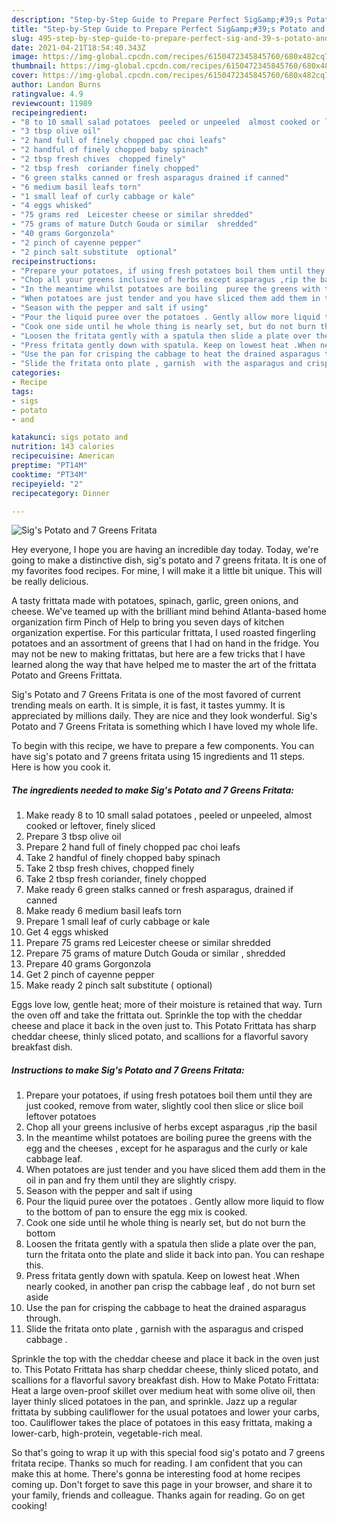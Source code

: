 ```yaml
---
description: "Step-by-Step Guide to Prepare Perfect Sig&amp;#39;s Potato and 7 Greens Fritata"
title: "Step-by-Step Guide to Prepare Perfect Sig&amp;#39;s Potato and 7 Greens Fritata"
slug: 495-step-by-step-guide-to-prepare-perfect-sig-and-39-s-potato-and-7-greens-fritata
date: 2021-04-21T18:54:40.343Z
image: https://img-global.cpcdn.com/recipes/6150472345845760/680x482cq70/sigs-potato-and-7-greens-fritata-recipe-main-photo.jpg
thumbnail: https://img-global.cpcdn.com/recipes/6150472345845760/680x482cq70/sigs-potato-and-7-greens-fritata-recipe-main-photo.jpg
cover: https://img-global.cpcdn.com/recipes/6150472345845760/680x482cq70/sigs-potato-and-7-greens-fritata-recipe-main-photo.jpg
author: Landon Burns
ratingvalue: 4.9
reviewcount: 11989
recipeingredient:
- "8 to 10 small salad potatoes  peeled or unpeeled  almost cooked or leftover  finely sliced"
- "3 tbsp olive oil"
- "2 hand full of finely chopped pac choi leafs"
- "2 handful of finely chopped baby spinach"
- "2 tbsp fresh chives  chopped finely"
- "2 tbsp fresh  coriander finely chopped"
- "6 green stalks canned or fresh asparagus drained if canned"
- "6 medium basil leafs torn"
- "1 small leaf of curly cabbage or kale"
- "4 eggs whisked"
- "75 grams red  Leicester cheese or similar shredded"
- "75 grams of mature Dutch Gouda or similar  shredded"
- "40 grams Gorgonzola"
- "2 pinch of cayenne pepper"
- "2 pinch salt substitute  optional"
recipeinstructions:
- "Prepare your potatoes, if using fresh potatoes boil them until they are just cooked,  remove from water, slightly cool then slice or slice boil leftover potatoes"
- "Chop all your greens inclusive of herbs except asparagus ,rip the basil"
- "In the meantime whilst potatoes are boiling  puree the greens with the egg and the cheeses , except for he asparagus and the curly or kale cabbage leaf."
- "When potatoes are just tender and you have sliced them add them in the oil in pan and fry them until they are slightly crispy."
- "Season with the pepper and salt if using"
- "Pour the liquid puree over the potatoes . Gently allow more liquid to flow to the bottom of pan to ensure the egg mix is cooked."
- "Cook one side until he whole thing is nearly set, but do not burn the bottom"
- "Loosen the fritata gently with a spatula then slide a plate over the pan,  turn the fritata onto the plate and slide it back into pan. You can reshape this."
- "Press fritata gently down with spatula. Keep on lowest heat .When nearly cooked,  in another pan crisp the cabbage leaf , do not burn set aside"
- "Use the pan for crisping the cabbage to heat the drained asparagus through."
- "Slide the fritata onto plate , garnish  with the asparagus and crisped cabbage ."
categories:
- Recipe
tags:
- sigs
- potato
- and

katakunci: sigs potato and 
nutrition: 143 calories
recipecuisine: American
preptime: "PT14M"
cooktime: "PT34M"
recipeyield: "2"
recipecategory: Dinner

---
```



![Sig&#39;s Potato and 7 Greens Fritata](https://img-global.cpcdn.com/recipes/6150472345845760/680x482cq70/sigs-potato-and-7-greens-fritata-recipe-main-photo.jpg)

Hey everyone, I hope you are having an incredible day today. Today, we're going to make a distinctive dish, sig&#39;s potato and 7 greens fritata. It is one of my favorites food recipes. For mine, I will make it a little bit unique. This will be really delicious.

A tasty frittata made with potatoes, spinach, garlic, green onions, and cheese. We&#39;ve teamed up with the brilliant mind behind Atlanta-based home organization firm Pinch of Help to bring you seven days of kitchen organization expertise. For this particular frittata, I used roasted fingerling potatoes and an assortment of greens that I had on hand in the fridge. You may not be new to making frittatas, but here are a few tricks that I have learned along the way that have helped me to master the art of the frittata Potato and Greens Frittata.

Sig&#39;s Potato and 7 Greens Fritata is one of the most favored of current trending meals on earth. It is simple, it is fast, it tastes yummy. It is appreciated by millions daily. They are nice and they look wonderful. Sig&#39;s Potato and 7 Greens Fritata is something which I have loved my whole life.


To begin with this recipe, we have to prepare a few components. You can have sig&#39;s potato and 7 greens fritata using 15 ingredients and 11 steps. Here is how you cook it.

<!--inarticleads1-->

##### The ingredients needed to make Sig&#39;s Potato and 7 Greens Fritata:

1. Make ready 8 to 10 small salad potatoes , peeled or unpeeled,  almost cooked or leftover,  finely sliced
1. Prepare 3 tbsp olive oil
1. Prepare 2 hand full of finely chopped pac choi leafs
1. Take 2 handful of finely chopped baby spinach
1. Take 2 tbsp fresh chives,  chopped finely
1. Take 2 tbsp fresh  coriander, finely chopped
1. Make ready 6 green stalks canned or fresh asparagus, drained if canned
1. Make ready 6 medium basil leafs torn
1. Prepare 1 small leaf of curly cabbage or kale
1. Get 4 eggs whisked
1. Prepare 75 grams red  Leicester cheese or similar shredded
1. Prepare 75 grams of mature Dutch Gouda or similar , shredded
1. Prepare 40 grams Gorgonzola
1. Get 2 pinch of cayenne pepper
1. Make ready 2 pinch salt substitute ( optional)


Eggs love low, gentle heat; more of their moisture is retained that way. Turn the oven off and take the frittata out. Sprinkle the top with the cheddar cheese and place it back in the oven just to. This Potato Frittata has sharp cheddar cheese, thinly sliced potato, and scallions for a flavorful savory breakfast dish. 

<!--inarticleads2-->

##### Instructions to make Sig&#39;s Potato and 7 Greens Fritata:

1. Prepare your potatoes, if using fresh potatoes boil them until they are just cooked,  remove from water, slightly cool then slice or slice boil leftover potatoes
1. Chop all your greens inclusive of herbs except asparagus ,rip the basil
1. In the meantime whilst potatoes are boiling  puree the greens with the egg and the cheeses , except for he asparagus and the curly or kale cabbage leaf.
1. When potatoes are just tender and you have sliced them add them in the oil in pan and fry them until they are slightly crispy.
1. Season with the pepper and salt if using
1. Pour the liquid puree over the potatoes . Gently allow more liquid to flow to the bottom of pan to ensure the egg mix is cooked.
1. Cook one side until he whole thing is nearly set, but do not burn the bottom
1. Loosen the fritata gently with a spatula then slide a plate over the pan,  turn the fritata onto the plate and slide it back into pan. You can reshape this.
1. Press fritata gently down with spatula. Keep on lowest heat .When nearly cooked,  in another pan crisp the cabbage leaf , do not burn set aside
1. Use the pan for crisping the cabbage to heat the drained asparagus through.
1. Slide the fritata onto plate , garnish  with the asparagus and crisped cabbage .


Sprinkle the top with the cheddar cheese and place it back in the oven just to. This Potato Frittata has sharp cheddar cheese, thinly sliced potato, and scallions for a flavorful savory breakfast dish. How to Make Potato Frittata: Heat a large oven-proof skillet over medium heat with some olive oil, then layer thinly sliced potatoes in the pan, and sprinkle. Jazz up a regular frittata by subbing cauliflower for the usual potatoes and lower your carbs, too. Cauliflower takes the place of potatoes in this easy frittata, making a lower-carb, high-protein, vegetable-rich meal. 

So that's going to wrap it up with this special food sig&#39;s potato and 7 greens fritata recipe. Thanks so much for reading. I am confident that you can make this at home. There's gonna be interesting food at home recipes coming up. Don't forget to save this page in your browser, and share it to your family, friends and colleague. Thanks again for reading. Go on get cooking!
